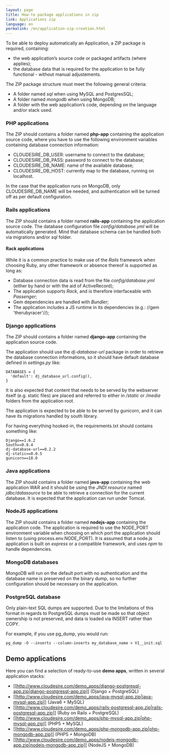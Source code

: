 ```yaml
---
layout: page
title: How-to package applications in zip
link: Applications zip
language: en
permalink: /en/application-zip-creation.html
---
```


To be able to deploy automatically an Application, a ZIP package is required, containing:

  * the web application’s source code or packaged artifacts (where applies);
  * the database data that is required for the application to be fully functional - without manual adjustements.

The ZIP package structure must meet the following general criteria:

  * A folder named *sql* when using MySQL and PostgresSQL;
  * A folder named *mongodb* when using MongoDB;
  * A folder with the web application’s code, depending on the language and/or stack used.

### PHP applications

The ZIP should contains a folder named **php-app** containing the application source code, where you have to use the following environment variables containing database connection information:

  * CLOUDESIRE_DB_USER: username to connect to the database;
  * CLOUDESIRE_DB_PASS: password to connect to the database;
  * CLOUDESIRE_DB_NAME: name of the available database;
  * CLOUDESIRE_DB_HOST: currently map to the database, running on localhost.

In the case that the application runs on MongoDB, only CLOUDESIRE_DB_NAME will be needed, and authentication will be turned off as per default configuration.

### Rails applications

The ZIP should contains a folder named **rails-app** containing the application source code. The database configuration file *config/database.yml* will be automatically generated. Mind that database schema can be handled both via migrations and/or *sql* folder.

#### Rack applications

While it is a common practice to make use of the *Rails* framework when choosing Ruby, any other framework  or absence thereof is supported as long as:

* Database connection data is read from the file *config/database.yml*
 (either by hand or with the aid of ActiveRecord);
* The application supports *Rack*, and is therefore interfaceable with *Passenger*;
* Gem dependencies are handled with *Bundler*;
* The application includes a JS runtime in its dependencies (e.g.: //gem 'therubyracer'//);

### Django applications

The ZIP should contains a folder named **django-app** containing the application source code.

The application should use the *dj-database-url* package in order to retrieve the database connection informations, so it should have default database defined in *settings.py* like:

```
DATABASES = {
  'default': dj_database_url.config(),
}
```

It is also expected that content that needs to be served by the webserver itself (e.g. static files) are placed and referred to either in */static* or */media*
 folders from the application root.

The application is expected to be able to be served by gunicorn, and it can have its migrations handled by south library.

For having everything hooked-in, the requirements.txt should contains something like:

```
Django==1.6.2
South==0.8.4
dj-database-url==0.2.2
dj-static==0.0.5
gunicorn==18.0
```

### Java applications

The ZIP should contains a folder named **java-app** containing the web application WAR and it should be using the *JNDI resource* named *jdbc/datasource* to be able to retrieve a connection for the current database. It is expected that the application can run under Tomcat.

### NodeJS applications

The ZIP should contains a folder named **nodejs-app** containing the application code. The application is required to use the NODE_PORT environment variable when choosing on which port the application should listen to (using process.env.NODE_PORT). It is assumed that a node.js application is built on *express* or a compatible framework, and uses *npm* to handle dependencies.

### MongoDB databases

MongoDB will run on the default port with no authentication and the database name is preserved on the binary dump, so no further configuration should be necessary on the application.

### PostgreSQL database

Only plain-text SQL dumps are supported. Due to the limitations of this format in regards to PostgreSQL dumps must be made so that object ownership is not preserved, and data is loaded via INSERT rather than COPY.

For example, if you use pg_dump, you would run:
```
pg_dump -O --inserts --column-inserts my_database_name > V1__init.sql
```

## Demo applications

Here you can find a selection of ready-to-use **demo apps**,  written in several application stacks:

  * [[http://www.cloudesire.com/demo_apps/django-postgresql-app.zip|django-postgresql-app.zip]] (Django + PostgreSQL)
  * [[http://www.cloudesire.com/demo_apps/java-mysql-app.zip|java-mysql-app.zip]] (Java6 + MySQL)
  * [[http://www.cloudesire.com/demo_apps/rails-postgresql-app.zip|rails-postgresql-app.zip]] (Ruby on Rails + PostgreSQL)
  * [[http://www.cloudesire.com/demo_apps/php-mysql-app.zip|php-mysql-app.zip]] (PHP5 + MySQL)
  * [[http://www.cloudesire.com/demo_apps/php-mongodb-app.zip|php-mongodb-app.zip]] (PHP5 + MongoDB)
  * [[http://www.cloudesire.com/demo_apps/nodejs-mongodb-app.zip|nodejs-mongodb-app.zip]] (NodeJS + MongoDB)
